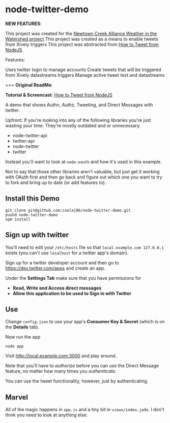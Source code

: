 node-twitter-demo
===

**NEW FEATURES**:

This project was created for the [Newtown Creek Alliance Weather in the Watershed project](http://www.newtowncreekalliance.org/weather-in-the-watershed/)
This project was created as a means to enable tweets from Xively triggers
This project was abstracted from [How to Tweet from NodeJS](https://github.com/coolaj86/node-twitter-demo)

Features:

Uses twitter login to manage accounts
Create tweets that will be triggered from Xively datastreams triggers
Manage active tweet text and datastreams


===
**Original ReadMe**:

**Tutorial & Screencast**:
[How to Tweet from NodeJS](http://blog.coolaj86.com/articles/how-to-tweet-from-nodejs/)

A demo that shows Authn, Authz, Tweeting, and Direct Messages with twitter.

Upfront: If you're looking into any of the following libraries
you're just wasting your time.
They're mostly outdated and or unnecessary.

  * node-twitter-api
  * twitter-api
  * node-twitter
  * twitter

Instead you'll want to look at `node-oauth` and how it's used in this example.

Not to say that those other libraries aren't valuable,
but just get it working with OAuth first and then go
back and figure out which one you want to try to fork
and bring up to date (or add features to).

## Install this Demo

    git clone git@github.com:coolaj86/node-twitter-demo.git
    pushd node-twitter-demo
    npm install

## Sign up with twitter

You'll need to edit your `/etc/hosts` file so that
`local.example.com 127.0.0.1` exists
(you can't use `localhost` for a twitter app's domain).

Sign up for a twitter developer account and then
go to <https://dev.twitter.com/apps> and create an app.

Under the **Settings Tab** make sure that you have permissions for

  * **Read, Write and Access direct messages**
  * **Allow this application to be used to Sign in with Twitter**

## Use

Change `config.json` to use your app's **Consumer Key & Secret**
(which is on the **Details** tab).

Now run the app

    node app

Visit <http://local.example.com:3000> and play around.

Note that you'll have to *authorize* before you can use the Direct Message
feature, no matter how many times you *authenticate*.

You can use the tweet functionality, however, just by authenticating.

## Marvel

All of the magic happens in `app.js` and a tiny bit in `views/index.jade`.
I don't think you need to look at anything else.
